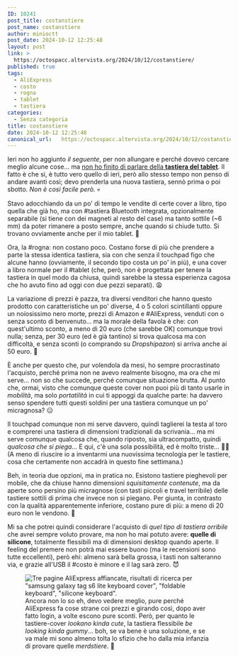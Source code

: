 ```yaml
---
ID: 10241
post_title: costanstiere
post_name: costanstiere
author: minioctt
post_date: 2024-10-12 12:25:48
layout: post
link: >
  https://octospacc.altervista.org/2024/10/12/costanstiere/
published: true
tags:
  - AliExpress
  - costo
  - rogna
  - tablet
  - tastiera
categories:
  - Senza categoria
title: costanstiere
date: 2024-10-12 12:25:48
canonical_url:   https://octospacc.altervista.org/2024/10/12/costanstiere/
---
```

<!-- wp:paragraph -->
<p>Ieri non ho aggiunto <em>il seguente</em>, per non allungare e perché dovevo cercare meglio alcune cose... ma <a href="/microblog-mirror/2024/10/11/labstieroctt/">non ho finito di parlare della <strong>tastiera del tablet</strong></a>. Il fatto è che si, è tutto vero quello di ieri, però allo stesso tempo non penso di andare avanti così; devo prenderla una nuova tastiera, sennò prima o poi sbotto. <em>Non è così facile però.</em> 💀️</p>
<!-- /wp:paragraph -->

<!-- wp:paragraph -->
<p>Stavo adocchiando da un po' di tempo le vendite di certe cover a libro, tipo quella che già ho, ma con #tastiera Bluetooth integrata, opzionalmente separabile (si tiene con dei magneti al resto del case) ma tanto sottile (~6 mm) da poter rimanere a posto sempre, anche quando si chiude tutto. Si trovano ovviamente anche per il mio tablet. 🤑</p>
<!-- /wp:paragraph -->

<!-- wp:paragraph -->
<p>Ora, la #rogna: non costano poco. Costano forse di più che prendere a parte la stessa identica tastiera, sia con che senza il touchpad figo che alcune hanno (ovviamente, il secondo tipo costa un po' in più), e una cover a libro normale per il #tablet (che, però, non è progettata per tenere la tastiera in quel modo da chiusa, quindi sarebbe la stessa esperienza cagosa che ho avuto fino ad oggi con due pezzi separati). 😩️</p>
<!-- /wp:paragraph -->

<!-- wp:paragraph -->
<p>La variazione di prezzi è pazza, tra diversi venditori che hanno questo prodotto con caratteristiche un po' diverse, 4 o 5 colori scintillanti oppure un noiosissimo nero morte, prezzi di Amazon e #AliExpress, venduti con o senza sconto di benvenuto... ma la morale della favola è che: con quest'ultimo sconto, a meno di 20 euro (che sarebbe OK) comunque trovi nulla; senza, per 30 euro (ed è già tantino) si trova qualcosa ma con difficoltà, e senza sconti (o comprando su <em>Dropshipazon</em>) si arriva anche ai 50 euro. 💸️</p>
<!-- /wp:paragraph -->

<!-- wp:paragraph -->
<p>È anche per questo che, pur volendola da mesi, ho sempre procrastinato l'acquisto, perché prima non ne avevo realmente bisogno, ma ora che mi serve... non so che succede, perché comunque situazione brutta. Al punto che, ormai, visto che comunque queste cover non puoi più di tanto usarle in <em>mobilità</em>, ma solo <em>portatilità</em> in cui ti appoggi da qualche parte: ha davvero senso spendere tutti questi soldini per una tastiera comunque un po' micragnosa? 😑️</p>
<!-- /wp:paragraph -->

<!-- wp:paragraph -->
<p>Il touchpad comunque non mi serve davvero, quindi taglierei la testa al toro e comprerei una tastiera di dimensioni tradizionali da scrivania... ma mi serve comunque qualcosa che, quando riposto, sia ultracompatto, quindi <em>qualcosa che si piega...</em> E qui, c'è una sola possibilità, ed è molto triste... 😵‍💫️ (A meno di riuscire io a inventarmi una nuovissima tecnologia per le tastiere, cosa che certamente non accadrà in questo fine settimana.)</p>
<!-- /wp:paragraph -->

<!-- wp:paragraph -->
<p>Beh, in teoria due opzioni, ma in pratica no. Esistono tastiere pieghevoli per mobile, che da chiuse hanno dimensioni <em>squisitamente contenute</em>, ma da aperte sono persino più micragnose (con tasti piccoli e travel terribile) delle tastiere sottili di prima che invece non si piegano. Per giunta, in contrasto con la qualità apparentemente inferiore, costano pure di più: a meno di 20 euro non le vendono. 🤨️</p>
<!-- /wp:paragraph -->

<!-- wp:paragraph -->
<p>Mi sa che potrei quindi considerare l'acquisto di <em>quel tipo di tastiera orribile</em> che avrei sempre voluto provare, ma non ho mai potuto avere: <strong>quelle di silicone</strong>, totalmente flessibili ma di dimensioni desktop quando aperte. Il feeling del premere non potrà mai essere buono (ma le recensioni sono tutte eccellenti), però ehi: almeno sarà bella grossa, i tasti non salteranno via, e grazie all'USB il #costo è minore e il lag sarà zero. 😈️</p>
<!-- /wp:paragraph -->

<!-- wp:paragraph -->
<p></p>
<!-- /wp:paragraph -->

<!-- wp:image {"id":10269,"sizeSlug":"large","linkDestination":"none"} -->
<figure class="wp-block-image size-large"><img src="{{site.cdnurl}}/assets/uploads/2024/10/image-5-960x540.png" alt="Tre pagine AliExpress affiancate, risultati di ricerca per &quot;samsung galaxy tag s6 lite keyboard cover&quot;, &quot;foldable keyboard&quot;, &quot;silicone keyboard&quot;." class="wp-image-10269"/><figcaption class="wp-element-caption">Ancora non lo so eh, devo vedere meglio, pure perché AliExpress fa cose strane coi prezzi e girando così, dopo aver fatto login, a volte escono pure sconti. Però, per quanto le tastiere-cover <em>lookano kinda cute</em>, la tastiera flessibile <em>be looking kinda gummy</em>... boh, se va bene è una soluzione, e se va male mi sono almeno tolta lo sfizio che ho dalla mia infanzia di provare quelle <em>merdstiere</em>. 💩️</figcaption></figure>
<!-- /wp:image -->